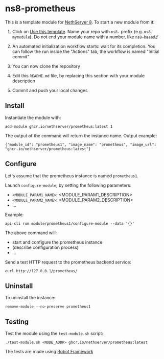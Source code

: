 # ns8-prometheus

This is a template module for [NethServer 8](https://github.com/NethServer/ns8-core).
To start a new module from it:

1. Click on [Use this template](https://github.com/NethServer/ns8-prometheus/generate).
   Name your repo with `ns8-` prefix (e.g. `ns8-mymodule`). 
   Do not end your module name with a number, like ~~`ns8-baaad2`~~!

1. An automated initialization workflow starts: wait for its completion.
   You can follow the run inside the "Actions" tab, the workflow is named "Initial commit"

1. You can now clone the repository

1. Edit this `README.md` file, by replacing this section with your module
   description

1. Commit and push your local changes

## Install

Instantiate the module with:

    add-module ghcr.io/nethserver/prometheus:latest 1

The output of the command will return the instance name.
Output example:

    {"module_id": "prometheus1", "image_name": "prometheus", "image_url": "ghcr.io/nethserver/prometheus:latest"}

## Configure

Let's assume that the prometheus instance is named `prometheus1`.

Launch `configure-module`, by setting the following parameters:
- `<MODULE_PARAM1_NAME>`: <MODULE_PARAM1_DESCRIPTION>
- `<MODULE_PARAM2_NAME>`: <MODULE_PARAM2_DESCRIPTION>
- ...

Example:

    api-cli run module/prometheus1/configure-module --data '{}'

The above command will:
- start and configure the prometheus instance
- (describe configuration process)
- ...

Send a test HTTP request to the prometheus backend service:

    curl http://127.0.0.1/prometheus/

## Uninstall

To uninstall the instance:

    remove-module --no-preserve prometheus1

## Testing

Test the module using the `test-module.sh` script:


    ./test-module.sh <NODE_ADDR> ghcr.io/nethserver/prometheus:latest

The tests are made using [Robot Framework](https://robotframework.org/)
